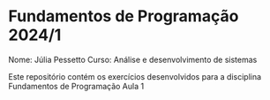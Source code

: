 
# Fundamentos de Programação 2024/1

Nome: Júlia Pessetto
Curso: Análise e desenvolvimento de sistemas

Este repositório contém os exercícios desenvolvidos para a disciplina Fundamentos de Programação Aula 1
